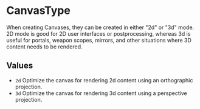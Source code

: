 <!--
category: reference
-->

CanvasType
===

When creating Canvases, they can be created in either "2d" or "3d" mode.  2D mode is good for 2D
user interfaces or postprocessing, whereas 3d is useful for portals, weapon scopes, mirrors, and
other situations where 3D content needs to be rendered.

Values
---

- `2d` Optimize the canvas for rendering 2d content using an orthographic projection.
- `3d` Optimize the canvas for rendering 3d content using a perspective projection.
